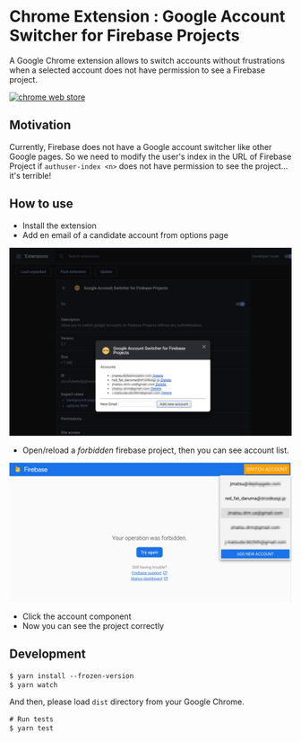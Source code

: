 # Chrome Extension : Google Account Switcher for Firebase Projects

A Google Chrome extension allows to switch accounts without frustrations when a selected account does not have permission to see a Firebase project.

<a href="https://chrome.google.com/webstore/detail/google-account-switcher-f/ebmkkoeipcbkdcmkbkfmbadifogpdjcb" target="_blank">![chrome web store](https://developer.chrome.com/webstore/images/ChromeWebStore_BadgeWBorder_v2_206x58.png)</a>

## Motivation

Currently, Firebase does not have a Google account switcher like other Google pages. So we need to modify the user's index in the URL of Firebase Project if `authuser-index <n>` does not have permission to see the project... it's terrible!

## How to use

- Install the extension
- Add en email of a candidate account from options page

![Open options page](./assets/ss-option.png)

- Open/reload a *forbidden* firebase project, then you can see account list.

![Show account list](./assets/ss-select.png)

- Click the account component
- Now you can see the project correctly

## Development

```
$ yarn install --frozen-version
$ yarn watch
```

And then, please load `dist` directory from your Google Chrome.

```
# Run tests
$ yarn test
```

